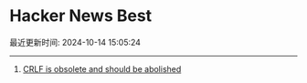 # Hacker News Best

最近更新时间: 2024-10-14 15:05:24

--- 
1. [CRLF is obsolete and should be abolished](https://fossil-scm.org/home/ext/crlf-harmful.md) 

